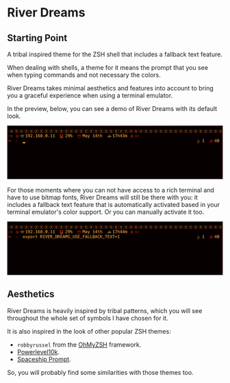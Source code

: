 <h1>River Dreams</h1>
	<h2>Starting Point</h2>
		<p>A tribal inspired theme for the ZSH shell that includes a fallback text feature.</p>
		<p>When dealing with shells, a theme for it means the prompt that you see when typing commands and not necessary the colors.</p>
		<p>River Dreams takes minimal aesthetics and features into account to bring you a graceful experience when using a terminal emulator.</p>
		<p>In the preview, below, you can see a demo of River Dreams with its default look.</p>
		<img src="./images/preview.gif"/>
		<p>For those moments where you can not have access to a rich terminal and have to use bitmap fonts, River Dreams will still be there with you: it includes a fallback text feature that is automatically activated based in your terminal emulator's color support. Or you can manually activate it too.</p>
		<img src="./images/preview_fallback.gif"/>
	<h2>Aesthetics</h2>
		<p>River Dreams is heavily inspired by tribal patterns, which you will see throughout the whole set of symbols I have chosen for it.</p>
		<p>It is also inspired in the look of other popular ZSH themes:</p>
		<ul>
			<li><code>robbyrussel</code> from the <a href="https://github.com/ohmyzsh/ohmyzsh">OhMyZSH</a> framework.</li>
			<li><a href="https://github.com/romkatv/powerlevel10k">Powerlevel10k</a>.</li>
			<li><a href="https://github.com/spaceship-prompt/spaceship-prompt">Spaceship Prompt</a>.</li>
		</ul>
		<p>So, you will probably find some similarities with those themes too.</p>

